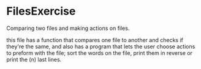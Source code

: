 # FilesExercise
Comparing two files and making actions on files.

this file has a function that compares one file to another and checks if they're the same,
and also has a program that lets the user choose actions to preform with the file; sort the words on the file, print them in reverse or print the (n) last lines.
